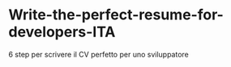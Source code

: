 # Write-the-perfect-resume-for-developers-ITA
6 step per scrivere il CV perfetto per uno sviluppatore
